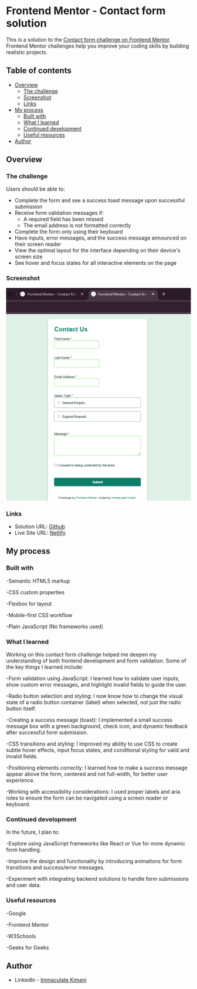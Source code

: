 # Frontend Mentor - Contact form solution

This is a solution to the [Contact form challenge on Frontend Mentor](https://www.frontendmentor.io/challenges/contact-form--G-hYlqKJj). Frontend Mentor challenges help you improve your coding skills by building realistic projects. 

## Table of contents

- [Overview](#overview)
  - [The challenge](#the-challenge)
  - [Screenshot](#screenshot)
  - [Links](#links)
- [My process](#my-process)
  - [Built with](#built-with)
  - [What I learned](#what-i-learned)
  - [Continued development](#continued-development)
  - [Useful resources](#useful-resources)
- [Author](#author)


## Overview

### The challenge

Users should be able to:

- Complete the form and see a success toast message upon successful submission
- Receive form validation messages if:
  - A required field has been missed
  - The email address is not formatted correctly
- Complete the form only using their keyboard
- Have inputs, error messages, and the success message announced on their screen reader
- View the optimal layout for the interface depending on their device's screen size
- See hover and focus states for all interactive elements on the page

### Screenshot

![alt text](<assets/images/contact form screenshot.png>)


### Links

- Solution URL: [Github](https://your-solution-url.com)
- Live Site URL: [Netlify](https://your-live-site-url.com)

## My process

### Built with

-Semantic HTML5 markup

-CSS custom properties

-Flexbox for layout

-Mobile-first CSS workflow

-Plain JavaScript (No frameworks used)

### What I learned

Working on this contact form challenge helped me deepen my understanding of both frontend development and form validation. Some of the key things I learned include:

-Form validation using JavaScript: I learned how to validate user inputs, show custom error messages, and highlight invalid fields to guide the user.

-Radio button selection and styling: I now know how to change the visual state of a radio button container (label) when selected, not just the radio button itself.

-Creating a success message (toast): I implemented a small success message box with a green background, check icon, and dynamic feedback after successful form submission.

-CSS transitions and styling: I improved my ability to use CSS to create subtle hover effects, input focus states, and conditional styling for valid and invalid fields.

-Positioning elements correctly: I learned how to make a success message appear above the form, centered and not full-width, for better user experience.

-Working with accessibility considerations: I used proper labels and aria roles to ensure the form can be navigated using a screen reader or keyboard.

### Continued development

In the future, I plan to:

-Explore using JavaScript frameworks like React or Vue for more dynamic form handling.

-Improve the design and functionality by introducing animations for form transitions and success/error messages.

-Experiment with integrating backend solutions to handle form submissions and user data.


### Useful resources

-Google 

-Frontend Mentor

-W3Schools

-Geeks for Geeks


## Author

- LinkedIn - [Immaculate Kimani](https://www.linkedin.com/in/immaculate-kimani-07172529b/)



